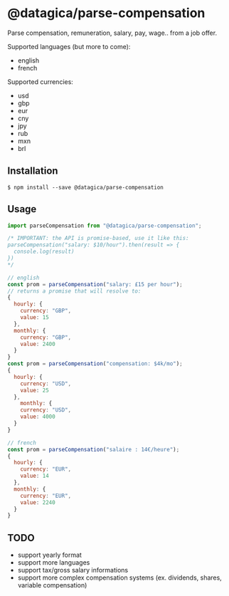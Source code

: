 # @datagica/parse-compensation

Parse compensation, remuneration, salary, pay, wage.. from a job offer.

Supported languages (but more to come):

* english
* french

Supported currencies:

* usd
* gbp
* eur
* cny
* jpy
* rub
* mxn
* brl

## Installation

    $ npm install --save @datagica/parse-compensation

## Usage

```javascript
import parseCompensation from "@datagica/parse-compensation";

/* IMPORTANT: the API is promise-based, use it like this:
parseCompensation("salary: $10/hour").then(result => {
  console.log(result)
})
*/

// english
const prom = parseCompensation("salary: £15 per hour");
// returns a promise that will resolve to:
{
  hourly: {
    currency: "GBP",
    value: 15
  },
  monthly: {
    currency: "GBP",
    value: 2400
  }
}
const prom = parseCompensation("compensation: $4k/mo");
{
  hourly: {
    currency: "USD",
    value: 25
  },
    monthly: {
    currency: "USD",
    value: 4000
  }
}

// french
const prom = parseCompensation("salaire : 14€/heure");
{
  hourly: {
    currency: "EUR",
    value: 14
  },
  monthly: {
    currency: "EUR",
    value: 2240
  }
}
```

## TODO

- support yearly format
- support more languages
- support tax/gross salary informations
- support more complex compensation systems (ex. dividends, shares, variable compensation)
